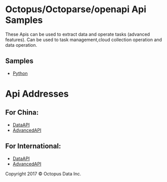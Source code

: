 # Octopus/Octoparse/openapi Api Samples
These Apis can be used to extract data and operate tasks (advanced features). 
Can be used to task management,cloud collection operation and data operation.


## Samples
- [Python](https://github.com/octopus-dev/open-api-samples/tree/main/Open_ApiSamples-master/Code/Python)

# Api Addresses
## For China:
- [DataAPI](http://dataapi.bazhuayu.com/ "DataAPI")
- [AdvancedAPI](http://advancedapi.bazhuayu.com "AdvancedAPI")

## For International:
- [DataAPI](http://dataapi.octoparse.com/ "DataAPI")
- [AdvancedAPI](http://advancedapi.octoparse.com "AdvancedAPI")


Copyright 2017 © Octopus Data Inc.
